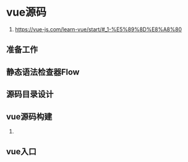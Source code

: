 # vue源码

1. https://vue-js.com/learn-vue/start/#_1-%E5%89%8D%E8%A8%80

## 准备工作





## 静态语法检查器Flow





## 源码目录设计



## vue源码构建

1. 

## vue入口

